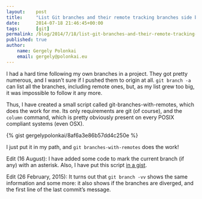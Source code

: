 ```yaml
---
layout:    post
title:     "List Git branches and their remote tracking branches side by side"
date:      2014-07-18 21:46:45+00:00
tags:      [git]
permalink: /blog/2014/7/18/list-git-branches-and-their-remote-tracking-branches-side-by-side
published: true
author:
    name: Gergely Polonkai
    email: gergely@polonkai.eu
---
```


I had a hard time following my own branches in a project. They got pretty
numerous, and I wasn’t sure if I pushed them to origin at all.
`git branch -a` can list all the branches, including remote ones, but, as
my list grew too big, it was impossible to follow it any more.

Thus, I have created a small script called git-branches-with-remotes, which
does the work for me. Its only requirements are git (of course), and the
`column` command, which is pretty obviously present on every POSIX
compliant systems (even OSX).

{% gist gergelypolonkai/8af6a3e86b57dd4c250e %}

I just put it in my path, and `git branches-with-remotes` does the work!

Edit (16 August): I have added some code to mark the current branch (if any)
with an asterisk. Also, I have put this script [in a
gist](https://gist.github.com/gergelypolonkai/8af6a3e86b57dd4c250e).

Edit (26 February, 2015): It turns out that `git branch -vv` shows the same
information and some more: it also shows if the branches are diverged, and the
first line of the last commit’s message.
